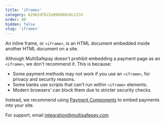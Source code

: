 ```yaml
---
title: 'iFrames'
category: 62962df622e99600810c117d
order: 40
hidden: false
slug: 'iframes'
---
```

 
An inline frame, or `<iframe>`, is an HTML document embedded inside another HTML document on a site. 
 
Although MultiSafepay doesn't prohibit embedding a payment page as an `<iframe>`, we don't recommend it. This is because:

- Some payment methods may not work if you use an `<iframe>`, for privacy and security reasons. 
- Some banks use scripts that can't run within `<iframe>` elements.
- Modern browsers' can block them due to stricter security checks.

Instead, we recommend using [Payment Components](https://docs.multisafepay.com/payment-components/) to embed payments into your site. 

For support, email <integration@multisafepay.com>
 
